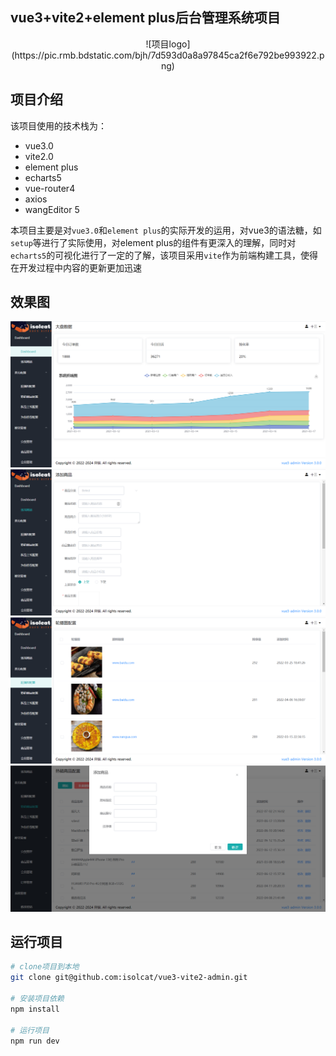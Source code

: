 ## vue3+vite2+element plus后台管理系统项目

<center>
![项目logo](https://pic.rmb.bdstatic.com/bjh/7d593d0a8a97845ca2f6e792be993922.png)
</center>

## 项目介绍

该项目使用的技术栈为：

- vue3.0
- vite2.0
- element plus
- echarts5
- vue-router4
- axios
- wangEditor 5

本项目主要是对`vue3.0`和`element plus`的实际开发的运用，对vue3的语法糖，如`setup`等进行了实际使用，对element plus的组件有更深入的理解，同时对`echarts5`的可视化进行了一定的了解，该项目采用`vite`作为前端构建工具，使得在开发过程中内容的更新更加迅速

## 效果图

<img src="https://raw.githubusercontent.com/isolcat/images/master/20220703160333.png" style="zoom:50%;" />

<img src="https://raw.githubusercontent.com/isolcat/images/master/20220703160354.png" style="zoom:50%;" />

<img src="https://raw.githubusercontent.com/isolcat/images/master/20220703160549.png" style="zoom:50%;" />

<img src="https://raw.githubusercontent.com/isolcat/images/master/20220703160638.png" style="zoom:50%;" />

## 运行项目

```bash
# clone项目到本地
git clone git@github.com:isolcat/vue3-vite2-admin.git

# 安装项目依赖
npm install

# 运行项目
npm run dev
```

